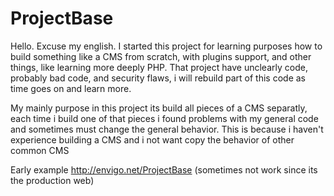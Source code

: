 # ProjectBase
Hello. Excuse my english.
I started this project for learning purposes  how to build something like a CMS from scratch, with plugins support, and other things, like learning
more deeply PHP.
That project have unclearly code, probably bad code, and security flaws, i will rebuild part of this code as time goes on and learn more.

My mainly purpose in this project its build all pieces of a CMS separatly, each time i build one of that pieces i found problems with my general code
and sometimes must change the general behavior. This is because i haven't experience building a CMS and i not want copy the behavior of other common 
 CMS


Early example  http://envigo.net/ProjectBase (sometimes not work since its the production web)

